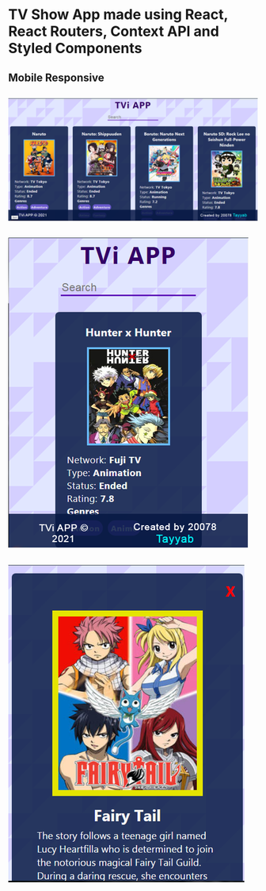 # TV Show App made using React, React Routers, Context API and Styled Components

## Mobile Responsive

![Desktop_View](screenShots/tviappDesktop.png)
-----

![Mobile_View](screenShots/tviappMobile.png)
----

![Details_View](screenShots/tviappDetails.png)
----